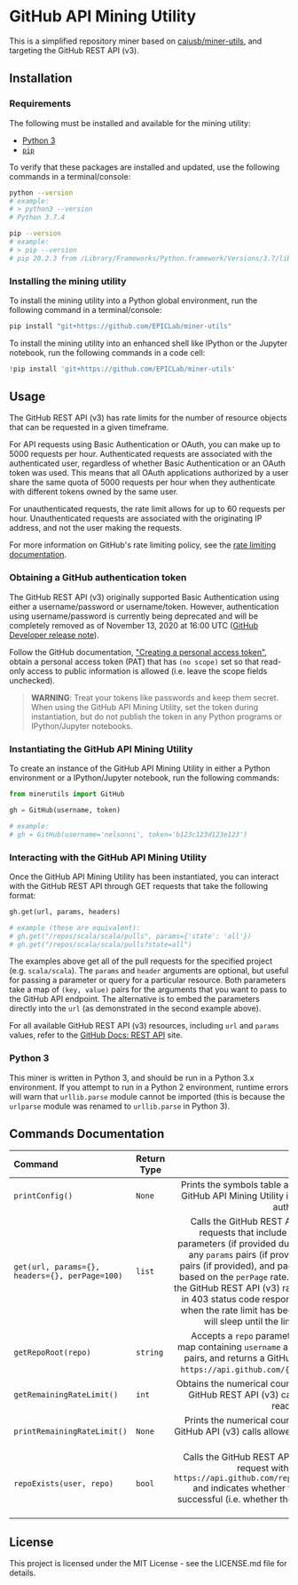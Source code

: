 # GitHub API Mining Utility

This is a simplified repository miner based on [caiusb/miner-utils](https://github.com/caiusb/miner-utils), and targeting the GitHub REST API (v3).

## Installation

### Requirements
The following must be installed and available for the mining utility:
  * [Python 3](https://www.python.org/downloads/)
  * [`pip`](https://pypi.org/project/pip/)

To verify that these packages are installed and updated, use the following commands in a terminal/console:
```bash
python --version
# example:
# > python3 --version
# Python 3.7.4

pip --version
# example:
# > pip --version
# pip 20.2.3 from /Library/Frameworks/Python.framework/Versions/3.7/lib/python3.7/site-packages/pip (python 3.7)
```

### Installing the mining utility
To install the mining utility into a Python global environment, run the following command in a terminal/console:
```bash
pip install "git+https://github.com/EPICLab/miner-utils"
```

To install the mining utility into an enhanced shell like IPython or the Jupyter notebook, run the following commands in a code cell:
```python
!pip install 'git+https://github.com/EPICLab/miner-utils'
```

## Usage

The GitHub REST API (v3) has rate limits for the number of resource objects that can be requested in a given timeframe.

For API requests using Basic Authentication or OAuth, you can make up to 5000 requests per hour. Authenticated requests are associated with the authenticated user, regardless of whether Basic Authentication or an OAuth token was used. This means that all OAuth applications authorized by a user share the same quota of 5000 requests per hour when they authenticate with different tokens owned by the same user.

For unauthenticated requests, the rate limit allows for up to 60 requests per hour. Unauthenticated requests are associated with the originating IP address, and not the user making the requests.

For more information on GitHub's rate limiting policy, see the [rate limiting documentation](https://docs.github.com/en/rest/overview/resources-in-the-rest-api#rate-limiting).

### Obtaining a GitHub authentication token
The GitHub REST API (v3) originally supported Basic Authentication using either a username/password or username/token. However, authentication using username/password is currently being deprecated and will be completely removed as of November 13, 2020 at 16:00 UTC ([GitHub Developer release note](https://developer.github.com/changes/2020-02-14-deprecating-password-auth/)). 

Follow the GitHub documentation, ["Creating a personal access token"](https://docs.github.com/en/github/authenticating-to-github/creating-a-personal-access-token), obtain a personal access token (PAT) that has `(no scope)` set so that read-only access to public information is allowed (i.e. leave the scope fields unchecked).

> **WARNING**: Treat your tokens like passwords and keep them secret. When using the GitHub API Mining Utility, set the token during instantiation, but do not publish the token in any Python programs or IPython/Jupyter notebooks. 

### Instantiating the GitHub API Mining Utility
To create an instance of the GitHub API Mining Utility in either a Python environment or a IPython/Jupyter notebook, run the following commands:
```python
from minerutils import GitHub

gh = GitHub(username, token)

# example:
# gh = GitHub(username='nelsonni', token='b123c123d123e123')
```

### Interacting with the GitHub API Mining Utility
Once the GitHub API Mining Utility has been instantiated, you can interact with the GitHub REST API through GET requests that take the following format:
```python
gh.get(url, params, headers)

# example (these are equivalent):
# gh.get("/repos/scala/scala/pulls", params={'state': 'all'})
# gh.get("/repos/scala/scala/pulls?state=all")
```

The examples above get all of the pull requests for the specified project (e.g. `scala/scala`). The `params` and `header` arguments are optional, but useful for passing a parameter or query for a particular resource. Both parameters take a map of `(key, value)` pairs for the arguments that you want to pass to the GitHub API endpoint. The alternative is to embed the parameters directly into the `url` (as demonstrated in the second example above).

For all available GitHub REST API (v3) resources, including `url` and `params` values, refer to the [GitHub Docs: REST API](https://docs.github.com/en/rest/reference) site.

### Python 3
This miner is written in Python 3, and should be run in a Python 3.x environment. If you attempt to run in a Python 2 environment, runtime errors will warn that `urllib.parse` module cannot be imported (this is because the `urlparse` module was renamed to `urllib.parse` in Python 3).

## Commands Documentation

| Command | Return Type | Description |
| :------ | ----------- | ----------: |
|`printConfig()` | `None` | Prints the symbols table associated with the GitHub API Mining Utility instance, including authentication values. |
| `get(url, params={}, headers={}, perPage=100)` | `list` | Calls the GitHub REST API (v3) using GET requests that include the authentication parameters (if provided during instantiation), any `params` pairs (if provided), any `headers` pairs (if provided), and paginates the results based on the `perPage` rate. This call respects the GitHub REST API (v3) rate limits (included in 403 status code responses) to determine when the rate limit has been exhausted, and will sleep until the limit has been reset. |
| `getRepoRoot(repo)` | `string` | Accepts a `repo` parameter in the form of a map containing `username` and `repo` key-value pairs, and returns a GitHub URL of the form `https://api.github.com/{username}/{repo}`. |
| `getRemainingRateLimit()` | `int` | Obtains the numerical count of the remaining GitHub REST API (v3) calls allowed before reaching the rate limit. |
| `printRemainingRateLimit()` | `None` | Prints the numerical count of the remaining GitHub API (v3) calls allowed before reaching the rate limit. |
| `repoExists(user, repo)` | `bool` | Calls the GitHub REST API (v3) using a GET request with a URL of the form `https://api.github.com/repos/{user}/{repo}` and indicates whether that response was successful (i.e. whether the repository exists on GitHub). |

## License

This project is licensed under the MIT License - see the LICENSE.md file for details.